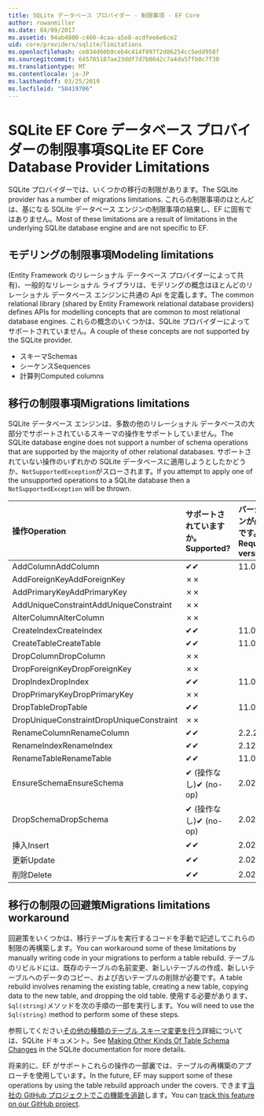 ```yaml
---
title: SQLite データベース プロバイダー - 制限事項 - EF Core
author: rowanmiller
ms.date: 04/09/2017
ms.assetid: 94ab4800-c460-4caa-a5e8-acdfee6e6ce2
uid: core/providers/sqlite/limitations
ms.openlocfilehash: ce834d60b9ceb4c414f097f2d86254cc5edd958f
ms.sourcegitcommit: 645785187ae23ddf7d7b0642c7a4da5ffb0c7f30
ms.translationtype: MT
ms.contentlocale: ja-JP
ms.lasthandoff: 03/25/2019
ms.locfileid: "58419706"
---
```

# <a name="sqlite-ef-core-database-provider-limitations"></a><span data-ttu-id="b4b69-102">SQLite EF Core データベース プロバイダーの制限事項</span><span class="sxs-lookup"><span data-stu-id="b4b69-102">SQLite EF Core Database Provider Limitations</span></span>

<span data-ttu-id="b4b69-103">SQLite プロバイダーでは、いくつかの移行の制限があります。</span><span class="sxs-lookup"><span data-stu-id="b4b69-103">The SQLite provider has a number of migrations limitations.</span></span> <span data-ttu-id="b4b69-104">これらの制限事項のほとんどは、基になる SQLite データベース エンジンの制限事項の結果し、EF に固有ではありません。</span><span class="sxs-lookup"><span data-stu-id="b4b69-104">Most of these limitations are a result of limitations in the underlying SQLite database engine and are not specific to EF.</span></span>

## <a name="modeling-limitations"></a><span data-ttu-id="b4b69-105">モデリングの制限事項</span><span class="sxs-lookup"><span data-stu-id="b4b69-105">Modeling limitations</span></span>

<span data-ttu-id="b4b69-106">(Entity Framework のリレーショナル データベース プロバイダーによって共有)、一般的なリレーショナル ライブラリは、モデリングの概念はほとんどのリレーショナル データベース エンジンに共通の Api を定義します。</span><span class="sxs-lookup"><span data-stu-id="b4b69-106">The common relational library (shared by Entity Framework relational database providers) defines APIs for modelling concepts that are common to most relational database engines.</span></span> <span data-ttu-id="b4b69-107">これらの概念のいくつかは、SQLite プロバイダーによってサポートされていません。</span><span class="sxs-lookup"><span data-stu-id="b4b69-107">A couple of these concepts are not supported by the SQLite provider.</span></span>

* <span data-ttu-id="b4b69-108">スキーマ</span><span class="sxs-lookup"><span data-stu-id="b4b69-108">Schemas</span></span>
* <span data-ttu-id="b4b69-109">シーケンス</span><span class="sxs-lookup"><span data-stu-id="b4b69-109">Sequences</span></span>
* <span data-ttu-id="b4b69-110">計算列</span><span class="sxs-lookup"><span data-stu-id="b4b69-110">Computed columns</span></span>

## <a name="migrations-limitations"></a><span data-ttu-id="b4b69-111">移行の制限事項</span><span class="sxs-lookup"><span data-stu-id="b4b69-111">Migrations limitations</span></span>

<span data-ttu-id="b4b69-112">SQLite データベース エンジンは、多数の他のリレーショナル データベースの大部分でサポートされているスキーマの操作をサポートしていません。</span><span class="sxs-lookup"><span data-stu-id="b4b69-112">The SQLite database engine does not support a number of schema operations that are supported by the majority of other relational databases.</span></span> <span data-ttu-id="b4b69-113">サポートされていない操作のいずれかの SQLite データベースに適用しようとしたかどうか、`NotSupportedException`がスローされます。</span><span class="sxs-lookup"><span data-stu-id="b4b69-113">If you attempt to apply one of the unsupported operations to a SQLite database then a `NotSupportedException` will be thrown.</span></span>

| <span data-ttu-id="b4b69-114">操作</span><span class="sxs-lookup"><span data-stu-id="b4b69-114">Operation</span></span>            | <span data-ttu-id="b4b69-115">サポートされていますか。</span><span class="sxs-lookup"><span data-stu-id="b4b69-115">Supported?</span></span> | <span data-ttu-id="b4b69-116">バージョンが必要です。</span><span class="sxs-lookup"><span data-stu-id="b4b69-116">Requires version</span></span> |
|:---------------------|:-----------|:-----------------|
| <span data-ttu-id="b4b69-117">AddColumn</span><span class="sxs-lookup"><span data-stu-id="b4b69-117">AddColumn</span></span>            | <span data-ttu-id="b4b69-118">✔</span><span class="sxs-lookup"><span data-stu-id="b4b69-118">✔</span></span>          | <span data-ttu-id="b4b69-119">1</span><span class="sxs-lookup"><span data-stu-id="b4b69-119">1.0</span></span>              |
| <span data-ttu-id="b4b69-120">AddForeignKey</span><span class="sxs-lookup"><span data-stu-id="b4b69-120">AddForeignKey</span></span>        | <span data-ttu-id="b4b69-121">✗</span><span class="sxs-lookup"><span data-stu-id="b4b69-121">✗</span></span>          |                  |
| <span data-ttu-id="b4b69-122">AddPrimaryKey</span><span class="sxs-lookup"><span data-stu-id="b4b69-122">AddPrimaryKey</span></span>        | <span data-ttu-id="b4b69-123">✗</span><span class="sxs-lookup"><span data-stu-id="b4b69-123">✗</span></span>          |                  |
| <span data-ttu-id="b4b69-124">AddUniqueConstraint</span><span class="sxs-lookup"><span data-stu-id="b4b69-124">AddUniqueConstraint</span></span>  | <span data-ttu-id="b4b69-125">✗</span><span class="sxs-lookup"><span data-stu-id="b4b69-125">✗</span></span>          |                  |
| <span data-ttu-id="b4b69-126">AlterColumn</span><span class="sxs-lookup"><span data-stu-id="b4b69-126">AlterColumn</span></span>          | <span data-ttu-id="b4b69-127">✗</span><span class="sxs-lookup"><span data-stu-id="b4b69-127">✗</span></span>          |                  |
| <span data-ttu-id="b4b69-128">CreateIndex</span><span class="sxs-lookup"><span data-stu-id="b4b69-128">CreateIndex</span></span>          | <span data-ttu-id="b4b69-129">✔</span><span class="sxs-lookup"><span data-stu-id="b4b69-129">✔</span></span>          | <span data-ttu-id="b4b69-130">1</span><span class="sxs-lookup"><span data-stu-id="b4b69-130">1.0</span></span>              |
| <span data-ttu-id="b4b69-131">CreateTable</span><span class="sxs-lookup"><span data-stu-id="b4b69-131">CreateTable</span></span>          | <span data-ttu-id="b4b69-132">✔</span><span class="sxs-lookup"><span data-stu-id="b4b69-132">✔</span></span>          | <span data-ttu-id="b4b69-133">1</span><span class="sxs-lookup"><span data-stu-id="b4b69-133">1.0</span></span>              |
| <span data-ttu-id="b4b69-134">DropColumn</span><span class="sxs-lookup"><span data-stu-id="b4b69-134">DropColumn</span></span>           | <span data-ttu-id="b4b69-135">✗</span><span class="sxs-lookup"><span data-stu-id="b4b69-135">✗</span></span>          |                  |
| <span data-ttu-id="b4b69-136">DropForeignKey</span><span class="sxs-lookup"><span data-stu-id="b4b69-136">DropForeignKey</span></span>       | <span data-ttu-id="b4b69-137">✗</span><span class="sxs-lookup"><span data-stu-id="b4b69-137">✗</span></span>          |                  |
| <span data-ttu-id="b4b69-138">DropIndex</span><span class="sxs-lookup"><span data-stu-id="b4b69-138">DropIndex</span></span>            | <span data-ttu-id="b4b69-139">✔</span><span class="sxs-lookup"><span data-stu-id="b4b69-139">✔</span></span>          | <span data-ttu-id="b4b69-140">1</span><span class="sxs-lookup"><span data-stu-id="b4b69-140">1.0</span></span>              |
| <span data-ttu-id="b4b69-141">DropPrimaryKey</span><span class="sxs-lookup"><span data-stu-id="b4b69-141">DropPrimaryKey</span></span>       | <span data-ttu-id="b4b69-142">✗</span><span class="sxs-lookup"><span data-stu-id="b4b69-142">✗</span></span>          |                  |
| <span data-ttu-id="b4b69-143">DropTable</span><span class="sxs-lookup"><span data-stu-id="b4b69-143">DropTable</span></span>            | <span data-ttu-id="b4b69-144">✔</span><span class="sxs-lookup"><span data-stu-id="b4b69-144">✔</span></span>          | <span data-ttu-id="b4b69-145">1</span><span class="sxs-lookup"><span data-stu-id="b4b69-145">1.0</span></span>              |
| <span data-ttu-id="b4b69-146">DropUniqueConstraint</span><span class="sxs-lookup"><span data-stu-id="b4b69-146">DropUniqueConstraint</span></span> | <span data-ttu-id="b4b69-147">✗</span><span class="sxs-lookup"><span data-stu-id="b4b69-147">✗</span></span>          |                  |
| <span data-ttu-id="b4b69-148">RenameColumn</span><span class="sxs-lookup"><span data-stu-id="b4b69-148">RenameColumn</span></span>         | <span data-ttu-id="b4b69-149">✔</span><span class="sxs-lookup"><span data-stu-id="b4b69-149">✔</span></span>          | <span data-ttu-id="b4b69-150">2.2.2</span><span class="sxs-lookup"><span data-stu-id="b4b69-150">2.2.2</span></span>            |
| <span data-ttu-id="b4b69-151">RenameIndex</span><span class="sxs-lookup"><span data-stu-id="b4b69-151">RenameIndex</span></span>          | <span data-ttu-id="b4b69-152">✔</span><span class="sxs-lookup"><span data-stu-id="b4b69-152">✔</span></span>          | <span data-ttu-id="b4b69-153">2.1</span><span class="sxs-lookup"><span data-stu-id="b4b69-153">2.1</span></span>              |
| <span data-ttu-id="b4b69-154">RenameTable</span><span class="sxs-lookup"><span data-stu-id="b4b69-154">RenameTable</span></span>          | <span data-ttu-id="b4b69-155">✔</span><span class="sxs-lookup"><span data-stu-id="b4b69-155">✔</span></span>          | <span data-ttu-id="b4b69-156">1</span><span class="sxs-lookup"><span data-stu-id="b4b69-156">1.0</span></span>              |
| <span data-ttu-id="b4b69-157">EnsureSchema</span><span class="sxs-lookup"><span data-stu-id="b4b69-157">EnsureSchema</span></span>         | <span data-ttu-id="b4b69-158">✔ (操作なし)</span><span class="sxs-lookup"><span data-stu-id="b4b69-158">✔ (no-op)</span></span>  | <span data-ttu-id="b4b69-159">2.0</span><span class="sxs-lookup"><span data-stu-id="b4b69-159">2.0</span></span>              |
| <span data-ttu-id="b4b69-160">DropSchema</span><span class="sxs-lookup"><span data-stu-id="b4b69-160">DropSchema</span></span>           | <span data-ttu-id="b4b69-161">✔ (操作なし)</span><span class="sxs-lookup"><span data-stu-id="b4b69-161">✔ (no-op)</span></span>  | <span data-ttu-id="b4b69-162">2.0</span><span class="sxs-lookup"><span data-stu-id="b4b69-162">2.0</span></span>              |
| <span data-ttu-id="b4b69-163">挿入</span><span class="sxs-lookup"><span data-stu-id="b4b69-163">Insert</span></span>               | <span data-ttu-id="b4b69-164">✔</span><span class="sxs-lookup"><span data-stu-id="b4b69-164">✔</span></span>          | <span data-ttu-id="b4b69-165">2.0</span><span class="sxs-lookup"><span data-stu-id="b4b69-165">2.0</span></span>              |
| <span data-ttu-id="b4b69-166">更新</span><span class="sxs-lookup"><span data-stu-id="b4b69-166">Update</span></span>               | <span data-ttu-id="b4b69-167">✔</span><span class="sxs-lookup"><span data-stu-id="b4b69-167">✔</span></span>          | <span data-ttu-id="b4b69-168">2.0</span><span class="sxs-lookup"><span data-stu-id="b4b69-168">2.0</span></span>              |
| <span data-ttu-id="b4b69-169">削除</span><span class="sxs-lookup"><span data-stu-id="b4b69-169">Delete</span></span>               | <span data-ttu-id="b4b69-170">✔</span><span class="sxs-lookup"><span data-stu-id="b4b69-170">✔</span></span>          | <span data-ttu-id="b4b69-171">2.0</span><span class="sxs-lookup"><span data-stu-id="b4b69-171">2.0</span></span>              |

## <a name="migrations-limitations-workaround"></a><span data-ttu-id="b4b69-172">移行の制限の回避策</span><span class="sxs-lookup"><span data-stu-id="b4b69-172">Migrations limitations workaround</span></span>

<span data-ttu-id="b4b69-173">回避策をいくつかは、移行テーブルを実行するコードを手動で記述してこれらの制限の再構築します。</span><span class="sxs-lookup"><span data-stu-id="b4b69-173">You can workaround some of these limitations by manually writing code in your migrations to perform a table rebuild.</span></span> <span data-ttu-id="b4b69-174">テーブルのリビルドには、既存のテーブルの名前変更、新しいテーブルの作成、新しいテーブルへのデータのコピー、および古いテーブルの削除が必要です。</span><span class="sxs-lookup"><span data-stu-id="b4b69-174">A table rebuild involves renaming the existing table, creating a new table, copying data to the new table, and dropping the old table.</span></span> <span data-ttu-id="b4b69-175">使用する必要があります、`Sql(string)`メソッドを次の手順の一部を実行します。</span><span class="sxs-lookup"><span data-stu-id="b4b69-175">You will need to use the `Sql(string)` method to perform some of these steps.</span></span>

<span data-ttu-id="b4b69-176">参照してください[その他の種類のテーブル スキーマ変更を行う](http://sqlite.org/lang_altertable.html#otheralter)詳細については、SQLite ドキュメント。</span><span class="sxs-lookup"><span data-stu-id="b4b69-176">See [Making Other Kinds Of Table Schema Changes](http://sqlite.org/lang_altertable.html#otheralter) in the SQLite documentation for more details.</span></span>

<span data-ttu-id="b4b69-177">将来的に、EF がサポートこれらの操作の一部裏では、テーブルの再構築のアプローチを使用しています。</span><span class="sxs-lookup"><span data-stu-id="b4b69-177">In the future, EF may support some of these operations by using the table rebuild approach under the covers.</span></span> <span data-ttu-id="b4b69-178">できます[当社の GitHub プロジェクトでこの機能を追跡](https://github.com/aspnet/EntityFrameworkCore/issues/329)します。</span><span class="sxs-lookup"><span data-stu-id="b4b69-178">You can [track this feature on our GitHub project](https://github.com/aspnet/EntityFrameworkCore/issues/329).</span></span>
